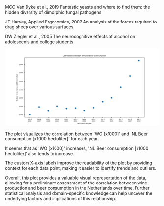 
MCC Van Dyke et al., 2019
Fantastic yeasts and where to find them: the hidden diversity of dimorphic fungal pathogens

JT Harvey, Applied Ergonomics, 2002
An analysis of the forces required to drag sheep over various surfaces

DW Ziegler et al., 2005
The neurocognitive effects of alcohol on adolescents and college students


![image](corr_plot.png)

The plot visualizes the correlation between 'WO [x1000]' and 'NL Beer consumption [x1000 hectoliter]' for each year.

It seems that as 'WO [x1000]' increases, 'NL Beer consumption [x1000 hectoliter]' also tends to increase. 


The custom X-axis labels improve the readability of the plot by providing context for each data point, making it easier to identify trends and outliers.

Overall, this plot provides a valuable visual representation of the data, allowing for a preliminary assessment of the correlation between wine production and beer consumption in the Netherlands over time. Further statistical analysis and domain-specific knowledge can help uncover the underlying factors and implications of this relationship.
